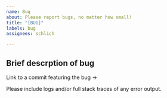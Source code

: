 ```yaml
---
name: Bug
about: Please report bugs, no matter how small!
title: "[BUG]"
labels: bug
assignees: schlich

---
```


## Brief descrption of bug


Link to a commit featuring the bug ->


Please include logs and/or full stack traces of any error output.

